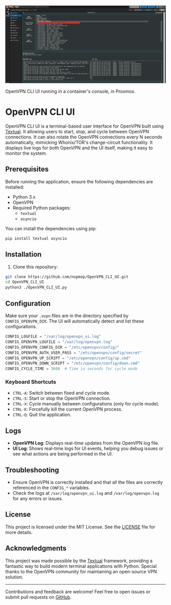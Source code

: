 ![Screenshot](screenshots/proxmox.png)

OpenVPN CLI UI running in a container's console, in Proxmox.


# OpenVPN CLI UI

OpenVPN CLI UI is a terminal-based user interface for OpenVPN built using [Textual](https://textual.textualize.io/). It allowing users to start, stop, and cycle between OpenVPN connections. It can also rotate the OpenVPN connections every N seconds automatically, mimicking Whonix/TOR's change-circuit functionality. It displays live logs for both OpenVPN and the UI itself, making it easy to monitor the system.

## Prerequisites

Before running the application, ensure the following dependencies are installed:

- Python 3.x
- OpenVPN
- Required Python packages:
  - `textual`
  - `asyncio`

You can install the dependencies using pip:

```bash
pip install textual asyncio
```

## Installation

1. Clone this repository:

```bash
git clone https://github.com/nopmop/OpenVPN_CLI_UI.git
cd OpenVPN_CLI_UI
python3 ./OpenVPN_CLI_UI.py

```

## Configuration

Make sure your `.ovpn` files are in the directory specified by `CONFIG_OPENVPN_DIR`. The UI will automatically detect and list these configurations.

```python
CONFIG_LOGFILE = "/var/log/openvpn_ui.log"
CONFIG_OPENVPN_LOGFILE = "/var/log/openvpn.log"
CONFIG_OPENVPN_CONFIG_DIR = "/etc/openvpn/config/"
CONFIG_OPENVPN_AUTH_USER_PASS = "/etc/openvpn/config/secret"
CONFIG_OPENVPN_UP_SCRIPT = "/etc/openvpn/config/up.cmd"
CONFIG_OPENVPN_DOWN_SCRIPT = "/etc/openvpn/config/down.cmd"
CONFIG_CYCLE_TIME = 3600  # Time in seconds for cycle mode
```

### Keyboard Shortcuts

- `CTRL-A`: Switch between fixed and cycle mode.
- `CTRL-S`: Start or stop the OpenVPN connection.
- `CTRL-X`: Cycle manually between configurations (only for cycle mode).
- `CTRL-K`: Forcefully kill the current OpenVPN process.
- `CTRL-Q`: Quit the application.

## Logs

- **OpenVPN Log**: Displays real-time updates from the OpenVPN log file.
- **UI Log**: Shows real-time logs for UI events, helping you debug issues or see what actions are being performed in the UI.

## Troubleshooting

- Ensure OpenVPN is correctly installed and that all the files are correctly referenced in the `CONFIG_*` variables.
- Check the logs at `/var/log/openvpn_ui.log` and `/var/log/openvpn.log` for any errors or issues.

## License

This project is licensed under the MIT License. See the [LICENSE](LICENSE) file for more details.

## Acknowledgments

This project was made possible by the [Textual](https://textual.textualize.io/) framework, providing a fantastic way to build modern terminal applications with Python. Special thanks to the OpenVPN community for maintaining an open-source VPN solution.

---

Contributions and feedback are welcome! Feel free to open issues or submit pull requests on [GitHub](https://github.com/yourusername/openvpn-ui).